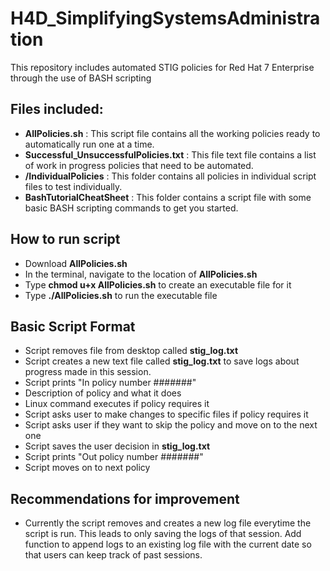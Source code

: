 # H4D_SimplifyingSystemsAdministration
This repository includes automated STIG policies for Red Hat 7 Enterprise through the use of BASH scripting


## Files included:
- **AllPolicies.sh** : This script file contains all the working policies ready to automatically run one at a time.
- **Successful_UnsuccessfulPolicies.txt** : This file text file contains a list of work in progress policies that need to be automated.
- **/IndividualPolicies** : This folder contains all policies in individual script files to test individually.
- **BashTutorialCheatSheet** : This folder contains a script file with some basic BASH scripting commands to get you started.


## How to run script
- Download **AllPolicies.sh**
- In the terminal, navigate to the location of **AllPolicies.sh** 
- Type **chmod u+x AllPolicies.sh** to create an executable file for it
- Type **./AllPolicies.sh** to run the executable file

## Basic Script Format
- Script removes file from desktop called **stig_log.txt**
- Script creates a new text file called **stig_log.txt** to save logs about progress made in this session.
- Script prints "In policy number #######"
- Description of policy and what it does
- Linux command executes if policy requires it
- Script asks user to make changes to specific files if policy requires it
- Script asks user if they want to skip the policy and move on to the next one
- Script saves the user decision in **stig_log.txt**
- Script prints "Out policy number #######"
- Script moves on to next policy

## Recommendations for improvement
- Currently the script removes and creates a new log file everytime the script is run. This leads to only saving the logs of that session. Add function to append logs to an existing log file with the current date so that users can keep track of past sessions.
